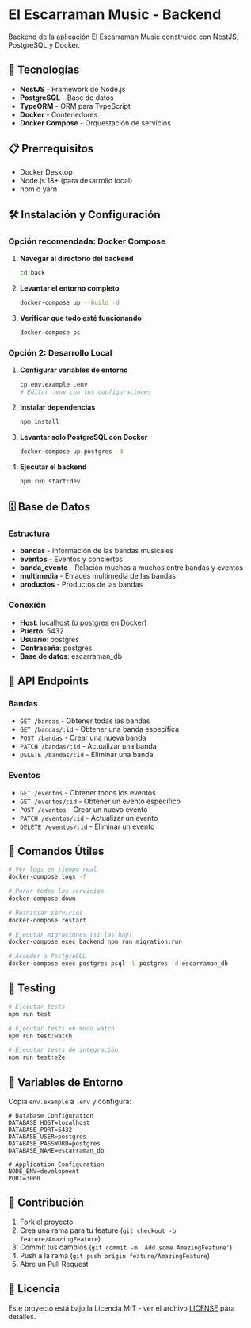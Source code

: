 # El Escarraman Music - Backend

Backend de la aplicación El Escarraman Music construido con NestJS, PostgreSQL y Docker.

## 🚀 Tecnologías

- **NestJS** - Framework de Node.js
- **PostgreSQL** - Base de datos
- **TypeORM** - ORM para TypeScript
- **Docker** - Contenedores
- **Docker Compose** - Orquestación de servicios

## 📋 Prerrequisitos

- Docker Desktop
- Node.js 18+ (para desarrollo local)
- npm o yarn

## 🛠️ Instalación y Configuración

### Opción recomendada: Docker Compose

1. **Navegar al directorio del backend**
   ```bash
   cd back
   ```

2. **Levantar el entorno completo**
   ```bash
   docker-compose up --build -d
   ```

3. **Verificar que todo esté funcionando**
   ```bash
   docker-compose ps
   ```

### Opción 2: Desarrollo Local

1. **Configurar variables de entorno**
   ```bash
   cp env.example .env
   # Editar .env con tus configuraciones
   ```

2. **Instalar dependencias**
   ```bash
   npm install
   ```

3. **Levantar solo PostgreSQL con Docker**
   ```bash
   docker-compose up postgres -d
   ```

4. **Ejecutar el backend**
   ```bash
   npm run start:dev
   ```

## 🗄️ Base de Datos

### Estructura

- **bandas** - Información de las bandas musicales
- **eventos** - Eventos y conciertos
- **banda_evento** - Relación muchos a muchos entre bandas y eventos
- **multimedia** - Enlaces multimedia de las bandas
- **productos** - Productos de las bandas

### Conexión

- **Host**: localhost (o postgres en Docker)
- **Puerto**: 5432
- **Usuario**: postgres
- **Contraseña**: postgres
- **Base de datos**: escarraman_db

## 📡 API Endpoints

### Bandas
- `GET /bandas` - Obtener todas las bandas
- `GET /bandas/:id` - Obtener una banda específica
- `POST /bandas` - Crear una nueva banda
- `PATCH /bandas/:id` - Actualizar una banda
- `DELETE /bandas/:id` - Eliminar una banda

### Eventos
- `GET /eventos` - Obtener todos los eventos
- `GET /eventos/:id` - Obtener un evento específico
- `POST /eventos` - Crear un nuevo evento
- `PATCH /eventos/:id` - Actualizar un evento
- `DELETE /eventos/:id` - Eliminar un evento

## 🔧 Comandos Útiles

```bash
# Ver logs en tiempo real
docker-compose logs -f

# Parar todos los servicios
docker-compose down

# Reiniciar servicios
docker-compose restart

# Ejecutar migraciones (si las hay)
docker-compose exec backend npm run migration:run

# Acceder a PostgreSQL
docker-compose exec postgres psql -U postgres -d escarraman_db
```

## 🧪 Testing

```bash
# Ejecutar tests
npm run test

# Ejecutar tests en modo watch
npm run test:watch

# Ejecutar tests de integración
npm run test:e2e
```

## 📝 Variables de Entorno

Copia `env.example` a `.env` y configura:

```env
# Database Configuration
DATABASE_HOST=localhost
DATABASE_PORT=5432
DATABASE_USER=postgres
DATABASE_PASSWORD=postgres
DATABASE_NAME=escarraman_db

# Application Configuration
NODE_ENV=development
PORT=3000
```

## 🤝 Contribución

1. Fork el proyecto
2. Crea una rama para tu feature (`git checkout -b feature/AmazingFeature`)
3. Commit tus cambios (`git commit -m 'Add some AmazingFeature'`)
4. Push a la rama (`git push origin feature/AmazingFeature`)
5. Abre un Pull Request

## 📄 Licencia

Este proyecto está bajo la Licencia MIT - ver el archivo [LICENSE](LICENSE) para detalles.
